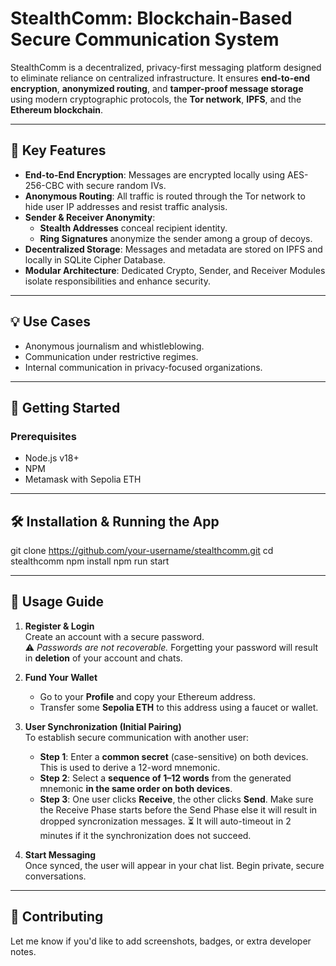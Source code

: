 # StealthComm: Blockchain-Based Secure Communication System

StealthComm is a decentralized, privacy-first messaging platform designed to eliminate reliance on centralized infrastructure. It ensures **end-to-end encryption**, **anonymized routing**, and **tamper-proof message storage** using modern cryptographic protocols, the **Tor network**, **IPFS**, and the **Ethereum blockchain**.

---

## 🔐 Key Features

- **End-to-End Encryption**: Messages are encrypted locally using AES-256-CBC with secure random IVs.
- **Anonymous Routing**: All traffic is routed through the Tor network to hide user IP addresses and resist traffic analysis.
- **Sender & Receiver Anonymity**: 
  - **Stealth Addresses** conceal recipient identity.
  - **Ring Signatures** anonymize the sender among a group of decoys.
- **Decentralized Storage**: Messages and metadata are stored on IPFS and locally in SQLite Cipher Database.
- **Modular Architecture**: Dedicated Crypto, Sender, and Receiver Modules isolate responsibilities and enhance security.

---

## 💡 Use Cases

- Anonymous journalism and whistleblowing.
- Communication under restrictive regimes.
- Internal communication in privacy-focused organizations.

---

## 🚀 Getting Started

### Prerequisites

- Node.js v18+
- NPM
- Metamask with Sepolia ETH

---

## 🛠️ Installation & Running the App

git clone https://github.com/your-username/stealthcomm.git
cd stealthcomm
npm install
npm run start

---

## 🧭 Usage Guide

1. **Register & Login**  
   Create an account with a secure password.  
   ⚠️ *Passwords are not recoverable.* Forgetting your password will result in **deletion** of your account and chats.

2. **Fund Your Wallet**
   - Go to your **Profile** and copy your Ethereum address.
   - Transfer some **Sepolia ETH** to this address using a faucet or wallet.

3. **User Synchronization (Initial Pairing)**  
   To establish secure communication with another user:

   - **Step 1**: Enter a **common secret** (case-sensitive) on both devices. This is used to derive a 12-word mnemonic.
   - **Step 2**: Select a **sequence of 1–12 words** from the generated mnemonic **in the same order on both devices**.
   - **Step 3**: One user clicks **Receive**, the other clicks **Send**. Make sure the Receive Phase starts before the Send Phase else it will result in dropped syncronization messages.
     ⏳ It will auto-timeout in 2 minutes if it the synchronization does not succeed.

4. **Start Messaging**  
   Once synced, the user will appear in your chat list. Begin private, secure conversations.

---

## 🤝 Contributing

Let me know if you'd like to add screenshots, badges, or extra developer notes.